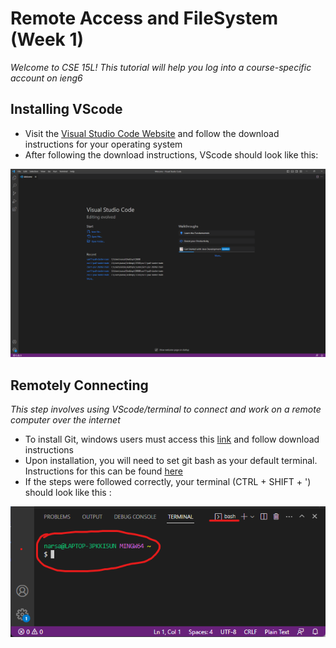 # Remote Access and FileSystem (Week 1)

*Welcome to CSE 15L! This tutorial will help you log into a course-specific account on ieng6*


## Installing VScode

* Visit the [Visual Studio Code Website](https://code.visualstudio.com/) and follow the download instructions for your operating system
* After following the download instructions, VScode should look like this:

![Image](VSCodeScreenshot.png)


## Remotely Connecting
*This step involves using VScode/terminal to connect and work on a remote computer over the internet*

* To install Git, windows users must access this [link](https://gitforwindows.org/) and follow download instructions
* Upon installation, you will need to set git bash as your default terminal. Instructions for this can be found [here](https://stackoverflow.com/questions/42606837/how-do-i-use-bash-on-windows-from-the-visual-studio-code-integrated-terminal/50527994#50527994)
* If the steps were followed correctly, your terminal (CTRL + SHIFT + ') should look like this :

![Image](TerminalPreview.png)





